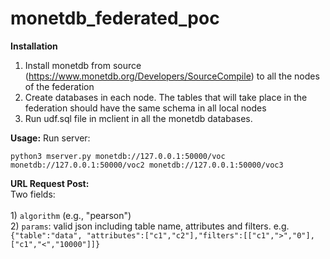 # monetdb_federated_poc

<b>Installation</b>
1) Install monetdb from source (https://www.monetdb.org/Developers/SourceCompile) to all the nodes of the federation
2) Create databases in each node. The tables that will take place in the federation should have the same schema in all local nodes
3) Run udf.sql file in mclient in all the monetdb databases.



<b>Usage:</b> 
Run server: <br>

`python3 mserver.py monetdb://127.0.0.1:50000/voc monetdb://127.0.0.1:50000/voc2 monetdb://127.0.0.1:50000/voc3`

<b>URL Request Post:</b> <br>
Two fields: <br>
<br> 1) `algorithm` (e.g., "pearson")
<br> 2) `params`: valid json including table name, attributes and filters. e.g. 
`{"table":"data", "attributes":["c1","c2"],"filters":[["c1",">","0"],["c1","<","10000"]]}`
